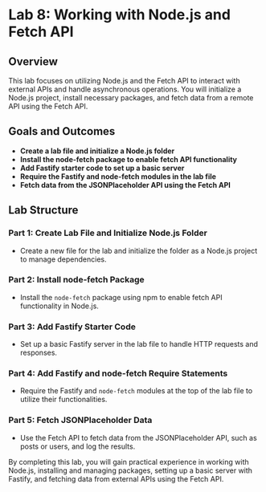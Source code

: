 # Lab 8: Working with Node.js and Fetch API

## Overview

This lab focuses on utilizing Node.js and the Fetch API to interact with external APIs and handle asynchronous operations. You will initialize a Node.js project, install necessary packages, and fetch data from a remote API using the Fetch API.

## Goals and Outcomes

- **Create a lab file and initialize a Node.js folder**
- **Install the node-fetch package to enable fetch API functionality**
- **Add Fastify starter code to set up a basic server**
- **Require the Fastify and node-fetch modules in the lab file**
- **Fetch data from the JSONPlaceholder API using the Fetch API**

## Lab Structure

### Part 1: Create Lab File and Initialize Node.js Folder

- Create a new file for the lab and initialize the folder as a Node.js project to manage dependencies.

### Part 2: Install node-fetch Package

- Install the `node-fetch` package using npm to enable fetch API functionality in Node.js.

### Part 3: Add Fastify Starter Code

- Set up a basic Fastify server in the lab file to handle HTTP requests and responses.

### Part 4: Add Fastify and node-fetch Require Statements

- Require the Fastify and `node-fetch` modules at the top of the lab file to utilize their functionalities.

### Part 5: Fetch JSONPlaceholder Data

- Use the Fetch API to fetch data from the JSONPlaceholder API, such as posts or users, and log the results.

By completing this lab, you will gain practical experience in working with Node.js, installing and managing packages, setting up a basic server with Fastify, and fetching data from external APIs using the Fetch API.
